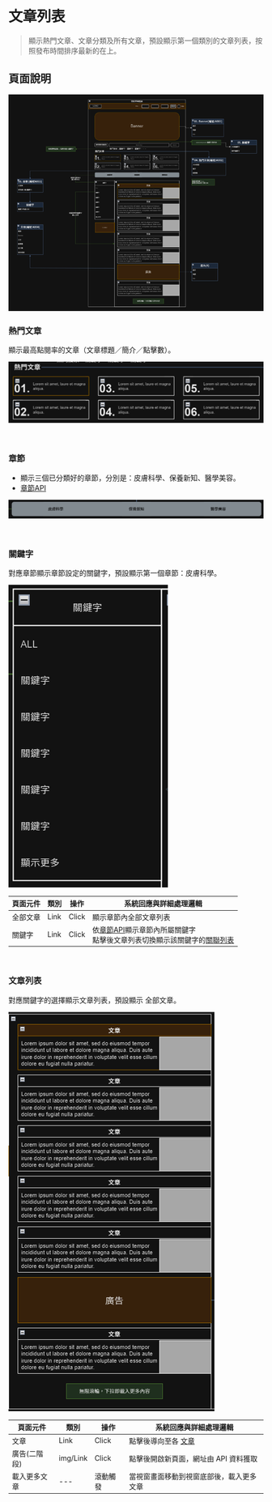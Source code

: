 # 文章列表
> 顯示熱門文章、文章分類及所有文章，預設顯示第一個類別的文章列表，按照發布時間排序最新的在上。

## 頁面說明
![頁面示意圖](./asset/article-list.png)


### 熱門文章
顯示最高點閱率的文章（文章標題／簡介／點擊數）。

![熱門文章示意圖](./asset/article-list-hotarticle.png)

<br>

### 章節
- 顯示三個已分類好的章節，分別是：皮膚科學、保養新知、醫學美容。
- [章節API](https://beautyapp2.docs.apiary.io/#reference/0/a003-/get)

![章節示意圖](./asset/article-list-chapter.png)

<br>

### 關鍵字
對應章節顯示章節設定的關鍵字，預設顯示第一個章節：皮膚科學。

![關鍵字側欄示意圖](./asset/article-list-ky.png)

|頁面元件|類別|操作|系統回應與詳細處理邏輯|
|---|---|---|---|
|全部文章|Link|Click|顯示章節內全部文章列表|
|關鍵字|Link|Click|依[章節API](https://beautyapp2.docs.apiary.io/#reference/0/a003-/get)顯示章節內所屬關鍵字 <br>點擊後文章列表切換顯示該關鍵字的[關聯列表](Pages/layout/content/related-article.md)|

<br>

### 文章列表
對應關鍵字的選擇顯示文章列表，預設顯示 全部文章。

![文章列表呈現示意圖](./asset/article-list-articlelist.png)

|頁面元件|類別|操作|系統回應與詳細處理邏輯|
|---|---|---|---|
|文章|Link|Click|點擊後導向至各 [文章](Pages/layout/content/article.md)|
|廣告(二階段)|img/Link|Click|點擊後開啟新頁面，網址由 API 資料獲取|
|載入更多文章|---|滾動觸發|當視窗畫面移動到視窗底部後，載入更多文章|

